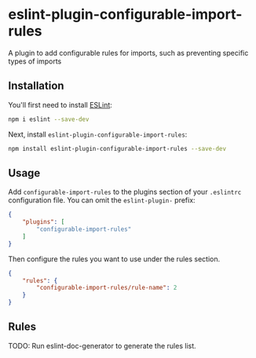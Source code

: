 # eslint-plugin-configurable-import-rules

A plugin to add configurable rules for imports, such as preventing specific types of imports

## Installation

You'll first need to install [ESLint](https://eslint.org/):

```sh
npm i eslint --save-dev
```

Next, install `eslint-plugin-configurable-import-rules`:

```sh
npm install eslint-plugin-configurable-import-rules --save-dev
```

## Usage

Add `configurable-import-rules` to the plugins section of your `.eslintrc` configuration file. You can omit the `eslint-plugin-` prefix:

```json
{
    "plugins": [
        "configurable-import-rules"
    ]
}
```


Then configure the rules you want to use under the rules section.

```json
{
    "rules": {
        "configurable-import-rules/rule-name": 2
    }
}
```

## Rules

<!-- begin auto-generated rules list -->
TODO: Run eslint-doc-generator to generate the rules list.
<!-- end auto-generated rules list -->


